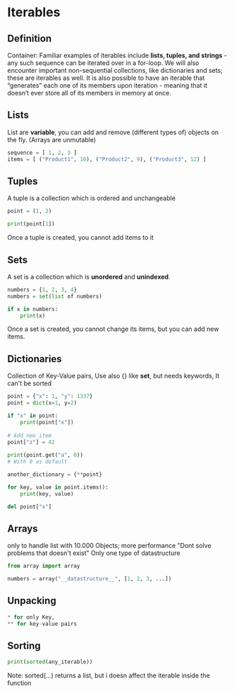 # Iterables


## Definition

Container: Familiar examples of iterables include **lists, tuples, and strings** - any such sequence can be iterated over in a for-loop. We will also encounter important non-sequential collections, like dictionaries and sets; these are iterables as well. It is also possible to have an iterable that “generates” each one of its members upon iteration - meaning that it doesn’t ever store all of its members in memory at once.

## Lists

List are **variable**, you can add and remove (different types of) objects on the fly. (Arrays are unmutable)

```python
sequence = [ 1, 2, 3 ]
items = [ ("Product1", 10), ("Product2", 9), ("Product3", 12) ]
```

## Tuples

A tuple is a collection which is ordered and unchangeable 

```python
point = (1, 2)

print(point[1])
```
Once a tuple is created, you cannot add items to it


## Sets

A set is a collection which is **unordered** and **unindexed**.
```python
numbers = {1, 2, 3, 4}
numbers = set(list of numbers)

if x in numbers:
    print(x)
```
Once a set is created, you cannot change its items, but you can add new items.



## Dictionaries

Collection of Key-Value pairs, Use also {} like **set**, but needs keywords, It can't be sorted

```python
point = {"x": 1, "y": 1337} 
point = dict(x=1, y=2)

if "x" in point:
    print(point["x"])
    
# Add new item
point["z"] = 42
    
print(point.get("a", 0))
# With 0 as default

another_dictionary = {**point}

for key, value in point.items():
    print(key, value)

del point["x"]
```


## Arrays

only to handle list with 10.000 Objects; more performance
"Dont solve problems that doesn't exist"
Only one type of datastructure

```python
from array import array

numbers = array("__datastructure__", [1, 2, 3, ...])
```

## Unpacking

```python
* for only Key, 
** for key-value pairs

```

## Sorting

```python
print(sorted(any_iterable))
```
Note: sorted(...) returns a list, but i doesn affect the iterable inside the function


